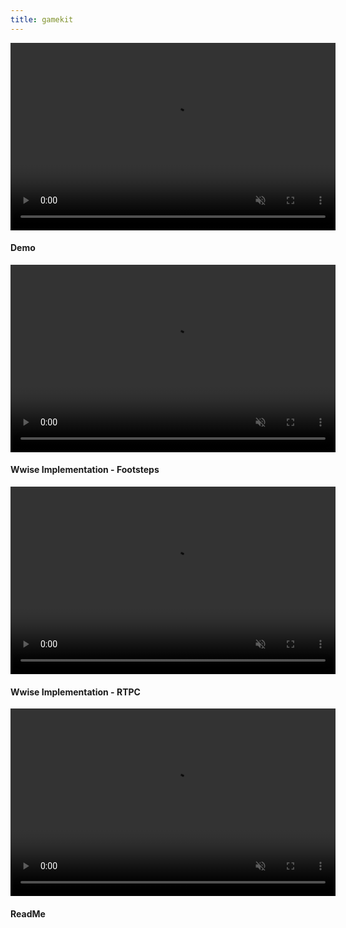 ```yaml
---
title: gamekit
---
```


<section>
  <video controls autoplay loop muted class="image main" width="520" height="300" source src="assets/images/3D Game Kit v2.mp4" type="video/mp4" frameborder="0" allowfullscreen></video>
	<h4>Demo</h4>
</section>

<section>
  <video controls autoplay loop muted class="image main" width="520" height="300" source src="assets/images/3D Game Kit - Footsteps.mp4" type="video/mp4" frameborder="0" allowfullscreen></video>
	<h4>Wwise Implementation - Footsteps</h4>
</section>

<section>
  <video controls autoplay loop muted class="image main" width="520" height="300" source src="assets/images/RTPC 3D GameKit - Taking Damage.mp4" type="video/mp4" frameborder="0" allowfullscreen></video>
	<h4>Wwise Implementation - RTPC</h4>
</section>

<section>
  <video controls autoplay loop muted class="image main" width="520" height="300" source src="https://github.com/MLayese/MTEC-421" type="video/mp4" frameborder="0" allowfullscreen></video>
	<h4>ReadMe</h4>
</section>
